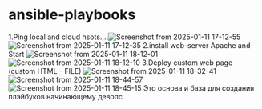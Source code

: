 # ansible-playbooks
1.Ping local and cloud hsots....![Screenshot from 2025-01-11 17-12-55](https://github.com/user-attachments/assets/adb6901b-11ef-4d25-8d2c-ea39ea814bf7)
![Screenshot from 2025-01-11 17-12-35](https://github.com/user-attachments/assets/8979f810-09a9-4268-98ba-9ed725cf0c75)
2.install web-server Apache and Start
![Screenshot from 2025-01-11 18-12-01](https://github.com/user-attachments/assets/5d544a2e-ce82-4ded-aad9-d255f3150143)
![Screenshot from 2025-01-11 18-12-10](https://github.com/user-attachments/assets/cf1f9bab-48ec-458c-92a0-e748003b55dd)
3.Deploy custom web page (custom HTML - FILE)
![Screenshot from 2025-01-11 18-32-41](https://github.com/user-attachments/assets/7816c380-c8a8-4817-9baf-2ebed2891c4f)
![Screenshot from 2025-01-11 18-44-57](https://github.com/user-attachments/assets/b5523b1f-eb60-4317-87e4-732e5263cde4)
![Screenshot from 2025-01-11 18-45-15](https://github.com/user-attachments/assets/071a00a5-91d8-485d-8847-52bdbee771f7)
Это основа и база для создания плэйбуков начинающему девопс
